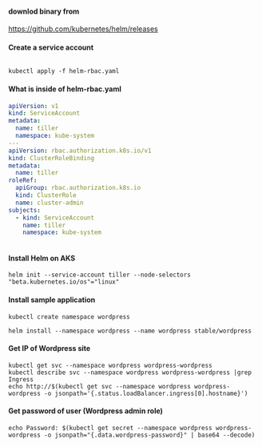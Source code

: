 #### downlod binary from

https://github.com/kubernetes/helm/releases


#### Create a service account

```console

kubectl apply -f helm-rbac.yaml

```

#### What is inside of helm-rbac.yaml
```yaml 
apiVersion: v1
kind: ServiceAccount
metadata:
  name: tiller
  namespace: kube-system
---
apiVersion: rbac.authorization.k8s.io/v1
kind: ClusterRoleBinding
metadata:
  name: tiller
roleRef:
  apiGroup: rbac.authorization.k8s.io
  kind: ClusterRole
  name: cluster-admin
subjects:
  - kind: ServiceAccount
    name: tiller
    namespace: kube-system
	
```

#### Install Helm on AKS

```console
helm init --service-account tiller --node-selectors "beta.kubernetes.io/os"="linux"
```


#### Install sample application

```console
kubectl create namespace wordpress
```

```console
helm install --namespace wordpress --name wordpress stable/wordpress
```

####  Get IP of Wordpress site
```console
kubectl get svc --namespace wordpress wordpress-wordpress
kubectl describe svc --namespace wordpress wordpress-wordpress |grep Ingress
echo http://$(kubectl get svc --namespace wordpress wordpress-wordpress -o jsonpath='{.status.loadBalancer.ingress[0].hostname}')
```

#### Get password of user (Wordpress admin role)

```console
echo Password: $(kubectl get secret --namespace wordpress wordpress-wordpress -o jsonpath="{.data.wordpress-password}" | base64 --decode)
```





